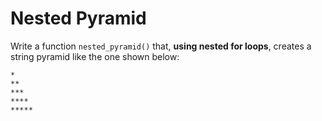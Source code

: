 # Nested Pyramid

Write a function `nested_pyramid()` that, **using nested for loops**, creates a string pyramid like the one shown below:

```
*
**
***
****
*****
```
